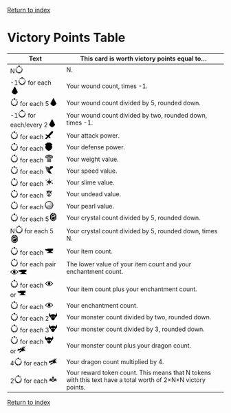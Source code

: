 [Return to index](README.md)

# Victory Points Table

| Text                                                                                                  | This card is worth victory points equal to…                                                                  |
|-------------------------------------------------------------------------------------------------------|--------------------------------------------------------------------------------------------------------------|
| N![img.png](icons/score.png)                                                                          | N.                                                                                                           |
| -1![img.png](icons/score.png) for each ![img.png](icons/damage.png)                                   | Your wound count, times -1.                                                                                  |
| ![img.png](icons/score.png) for each 5![img.png](icons/damage.png)                                    | Your wound count divided by 5, rounded down.                                                                 |
| -1![img.png](icons/score.png) for each/every 2![img.png](icons/damage.png)                            | Your wound count divided by two, rounded down, times -1.                                                     |
| ![img.png](icons/score.png) for each ![img.png](icons/attack.png)                                     | Your attack power.                                                                                           |
| ![img.png](icons/score.png) for each ![img.png](icons/defense.png)                                    | Your defense power.                                                                                          |
| ![img.png](icons/score.png) for each ![img.png](icons/weight.png)                                     | Your weight value.                                                                                           |
| ![img.png](icons/score.png) for each ![img.png](icons/speed.png)                                      | Your speed value.                                                                                            |
| ![img.png](icons/score.png) for each ![img.png](icons/slime.png)                                      | Your slime value.                                                                                            |
| ![img.png](icons/score.png) for each ![img.png](icons/undead.png)                                     | Your undead value.                                                                                           |
| ![img.png](icons/score.png) for each ![img.png](icons/pearl.png)                                      | Your pearl value.                                                                                            |
| ![img.png](icons/score.png) for each 5![img.png](icons/crystal.png)                                   | Your crystal count divided by 5, rounded down.                                                               |
| N![img.png](icons/score.png) for each 5![img.png](icons/crystal.png)                                  | Your crystal count divided by 5, rounded down, times N.                                                      |
| ![img.png](icons/score.png) for each ![img.png](icons/item.png)                                       | Your item count.                                                                                             |
| ![img.png](icons/score.png) for each pair ![img.png](icons/enchantment.png)![img.png](icons/item.png) | The lower value of your item count and your enchantment count.                                               |
| ![img.png](icons/score.png) for each ![img.png](icons/enchantment.png) or ![img.png](icons/item.png)  | Your item count plus your enchantment count.                                                                 |
| ![img.png](icons/score.png) for each ![img.png](icons/enchantment.png)                                | Your enchantment count.                                                                                      |
| ![img.png](icons/score.png) for each 2![img.png](icons/monster.png)                                   | Your monster count divided by two, rounded down.                                                             |
| ![img.png](icons/score.png) for each 3![img.png](icons/monster.png)                                   | Your monster count divided by 3, rounded down.                                                               |
| ![img.png](icons/score.png) for each ![img.png](icons/monster.png) or ![img.png](icons/dragon.png)    | Your monster count plus your dragon count.                                                                   |
| 4![img.png](icons/score.png) for each ![img.png](icons/dragon.png)                                    | Your dragon count multiplied by 4.                                                                           |
| 2![img.png](icons/score.png) for each ![img.png](icons/reward.png)                                    | Your reward token count. This means that N tokens with this text have a total worth of 2×N×N victory points. |

[Return to index](README.md)

